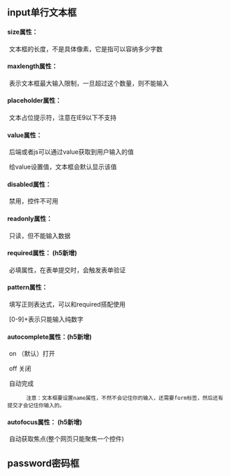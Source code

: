 ## input单行文本框 

####      size属性： 

​			文本框的长度，不是具体像素，它是指可以容纳多少字数

####      maxlength属性：

​          表示文本框最大输入限制，一旦超过这个数量，则不能输入      

####      placeholder属性：

​          文本占位提示符，注意在IE9以下不支持

####      value属性： 

​          后端或者js可以通过value获取到用户输入的值

​          给value设置值，文本框会默认显示该值

####      disabled属性：

​          禁用，控件不可用

####      readonly属性：

​          只读，但不能输入数据

####      required属性： (h5新增)

​          必填属性，在表单提交时，会触发表单验证

####      pattern属性：

​          填写正则表达式，可以和required搭配使用

​          [0-9]+表示只能输入纯数字

####      autocomplete属性：(h5新增)

​          on    （默认）打开

​          off    关闭

​          自动完成

          注意：文本框要设置name属性，不然不会记住你的输入，还需要form标签，然后还有提交才会记住你输入的。

####      autofocus属性： (h5新增)

​          自动获取焦点(整个网页只能聚焦一个控件)

## password密码框